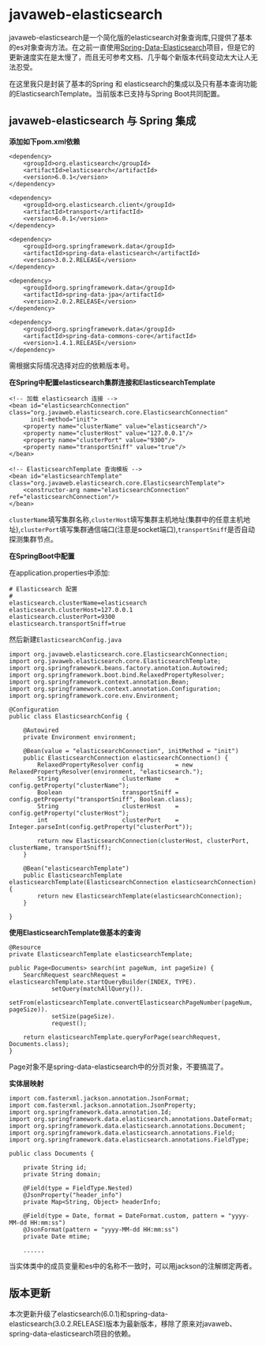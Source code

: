 # javaweb-elasticsearch

javaweb-elasticsearch是一个简化版的elasticsearch对象查询库,只提供了基本的es对象查询方法。在之前一直使用[Spring-Data-Elasticsearch](https://github.com/spring-projects/spring-data-elasticsearch)项目，但是它的更新速度实在是太慢了，而且无可参考文档、几乎每个新版本代码变动太大让人无法忍受。

在这里我只是封装了基本的Spring 和 elasticsearch的集成以及只有基本查询功能的ElasticsearchTemplate。当前版本已支持与Spring Boot共同配置。

## javaweb-elasticsearch 与 Spring 集成

**添加如下pom.xml依赖**

```	
<dependency>
    <groupId>org.elasticsearch</groupId>
    <artifactId>elasticsearch</artifactId>
    <version>6.0.1</version>
</dependency>

<dependency>
    <groupId>org.elasticsearch.client</groupId>
    <artifactId>transport</artifactId>
    <version>6.0.1</version>
</dependency>

<dependency>
    <groupId>org.springframework.data</groupId>
    <artifactId>spring-data-elasticsearch</artifactId>
    <version>3.0.2.RELEASE</version>
</dependency>

<dependency>
    <groupId>org.springframework.data</groupId>
    <artifactId>spring-data-jpa</artifactId>
    <version>2.0.2.RELEASE</version>
</dependency>

<dependency>
    <groupId>org.springframework.data</groupId>
    <artifactId>spring-data-commons-core</artifactId>
    <version>1.4.1.RELEASE</version>
</dependency>
```
需根据实际情况选择对应的依赖版本号。

**在Spring中配置elasticsearch集群连接和ElasticsearchTemplate**

```
<!-- 加载 elasticsearch 连接 -->
<bean id="elasticsearchConnection" class="org.javaweb.elasticsearch.core.ElasticsearchConnection"
      init-method="init">
    <property name="clusterName" value="elasticsearch"/>
    <property name="clusterHost" value="127.0.0.1"/>
    <property name="clusterPort" value="9300"/>
    <property name="transportSniff" value="true"/>
</bean>

<!-- ElasticsearchTemplate 查询模板 -->
<bean id="elasticsearchTemplate" class="org.javaweb.elasticsearch.core.ElasticsearchTemplate">
    <constructor-arg name="elasticsearchConnection" ref="elasticsearchConnection"/>
</bean>
```
`clusterName`填写集群名称,`clusterHost`填写集群主机地址(集群中的任意主机地址),`clusterPort`填写集群通信端口(注意是socket端口),`transportSniff`是否自动探测集群节点。


**在SpringBoot中配置**

在application.properties中添加:

```
# Elasticsearch 配置
#
elasticsearch.clusterName=elasticsearch
elasticsearch.clusterHost=127.0.0.1
elasticsearch.clusterPort=9300
elasticsearch.transportSniff=true
```

然后新建`ElasticsearchConfig.java`

```
import org.javaweb.elasticsearch.core.ElasticsearchConnection;
import org.javaweb.elasticsearch.core.ElasticsearchTemplate;
import org.springframework.beans.factory.annotation.Autowired;
import org.springframework.boot.bind.RelaxedPropertyResolver;
import org.springframework.context.annotation.Bean;
import org.springframework.context.annotation.Configuration;
import org.springframework.core.env.Environment;

@Configuration
public class ElasticsearchConfig {

	@Autowired
	private Environment environment;

	@Bean(value = "elasticsearchConnection", initMethod = "init")
	public ElasticsearchConnection elasticsearchConnection() {
		RelaxedPropertyResolver config         = new RelaxedPropertyResolver(environment, "elasticsearch.");
		String                  clusterName    = config.getProperty("clusterName");
		Boolean                 transportSniff = config.getProperty("transportSniff", Boolean.class);
		String                  clusterHost    = config.getProperty("clusterHost");
		int                     clusterPort    = Integer.parseInt(config.getProperty("clusterPort"));

		return new ElasticsearchConnection(clusterHost, clusterPort, clusterName, transportSniff);
	}

	@Bean("elasticsearchTemplate")
	public ElasticsearchTemplate elasticsearchTemplate(ElasticsearchConnection elasticsearchConnection) {
		return new ElasticsearchTemplate(elasticsearchConnection);
	}

}
```

**使用ElasticsearchTemplate做基本的查询**

```
@Resource
private ElasticsearchTemplate elasticsearchTemplate;

public Page<Documents> search(int pageNum, int pageSize) {
	SearchRequest searchRequest = elasticsearchTemplate.startQueryBuilder(INDEX, TYPE).
			setQuery(matchAllQuery()).
			setFrom(elasticsearchTemplate.convertElasticsearchPageNumber(pageNum, pageSize)).
			setSize(pageSize).
			request();

	return elasticsearchTemplate.queryForPage(searchRequest, Documents.class);
}
```

Page对象不是spring-data-elasticsearch中的分页对象，不要搞混了。

**实体层映射**

```
import com.fasterxml.jackson.annotation.JsonFormat;
import com.fasterxml.jackson.annotation.JsonProperty;
import org.springframework.data.annotation.Id;
import org.springframework.data.elasticsearch.annotations.DateFormat;
import org.springframework.data.elasticsearch.annotations.Document;
import org.springframework.data.elasticsearch.annotations.Field;
import org.springframework.data.elasticsearch.annotations.FieldType;

public class Documents {

	private String id;
	private String domain;

	@Field(type = FieldType.Nested)
	@JsonProperty("header_info")
	private Map<String, Object> headerInfo;
	
	@Field(type = Date, format = DateFormat.custom, pattern = "yyyy-MM-dd HH:mm:ss")
	@JsonFormat(pattern = "yyyy-MM-dd HH:mm:ss")
	private Date mtime;
	
	......
```

当实体类中的成员变量和es中的名称不一致时，可以用jackson的注解绑定两者。

## 版本更新

本次更新升级了elasticsearch(6.0.1)和spring-data-elasticsearch(3.0.2.RELEASE)版本为最新版本，移除了原来对javaweb、spring-data-elasticsearch项目的依赖。